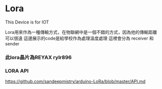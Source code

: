 # Lora
This Device is for IOT

Lora用來作為一種傳輸方式，在物聯網中是一個不錯的方式，因為他的傳輸距離可以很遠
這邊展示的code是給學校作為處理溫度處理
這裡會分為 receiver 和 sender
### 此lora晶片為REYAX rylr896

### LORA API
https://github.com/sandeepmistry/arduino-LoRa/blob/master/API.md
